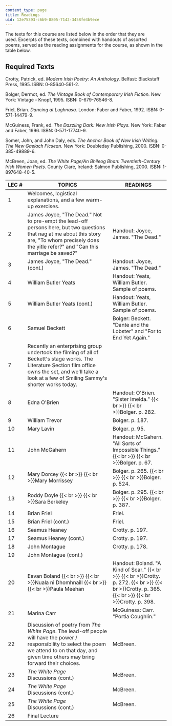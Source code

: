 ```yaml
---
content_type: page
title: Readings
uid: 12e75393-c6b9-8805-7142-3458fe3b9ece
---
```


The texts for this course are listed below in the order that they are used. Excerpts of these texts, combined with handouts of assorted poems, served as the reading assignments for the course, as shown in the table below.

Required Texts
--------------

Crotty, Patrick, ed. _Modern Irish Poetry: An Anthology._ Belfast: Blackstaff Press, 1995. ISBN: 0-85640-561-2.

Bolger, Dermot, ed. _The Vintage Book of Contemporary Irish Fiction._ New York: Vintage - Knopf, 1995. ISBN: 0-679-76546-8.

Friel, Brian. _Dancing at Lughnasa._ London: Faber and Faber, 1992. ISBN: 0-571-14479-9.

McGuiness, Frank, ed. _The Dazzling Dark: New Irish Plays._ New York: Faber and Faber, 1996. ISBN: 0-571-17740-9.

Somer, John, and John Daly, eds. _The Anchor Book of New Irish Writing: The New Gaelach Ficsean._ New York: Doubleday Publishing, 2000. ISBN: 0-385-49889-6.

McBreen, Joan, ed. _The White_ _Page/An Bhileog Bhan: Twentieth-Century Irish Women Poets._ County Clare, Ireland: Salmon Publishing, 2000. ISBN: 1-897648-40-5.

| LEC # | TOPICS | READINGS |
| --- | --- | --- |
| 1 | Welcomes, logistical explanations, and a few warm-up exercises. | &nbsp; |
| 2 | James Joyce, "The Dead." Not to pre-empt the lead-off persons here, but two questions that nag at me about this story are, "To whom precisely does the yitle refer?" and "Can this marriage be saved?" | Handout: Joyce, James. "The Dead." |
| 3 | James Joyce, "The Dead." (cont.) | Handout: Joyce, James. "The Dead." |
| 4 | William Butler Yeats | Handout: Yeats, William Butler. Sample of poems. |
| 5 | William Butler Yeats (cont.) | Handout: Yeats, William Butler. Sample of poems. |
| 6 | Samuel Beckett | Bolger: Beckett. "Dante and the Lobster" and "For to End Yet Again." |
| 7 | Recently an enterprising group undertook the filming of all of Beckett's stage works. The Literature Section film office owns the set, and we'll take a look at a few of Smiling Sammy's shorter works today. | &nbsp; |
| 8 | Edna O'Brien | Handout: O'Brien. "Sister Imelda."  {{< br >}}  {{< br >}}Bolger. p. 282. |
| 9 | William Trevor | Bolger. p. 187. |
| 10 | Mary Lavin | Bolger. p. 95. |
| 11 | John McGahern | Handout: McGahern. "All Sorts of Impossible Things."  {{< br >}}  {{< br >}}Bolger. p. 67. |
| 12 | Mary Dorcey  {{< br >}}  {{< br >}}Mary Morrissey | Bolger. p. 265.  {{< br >}}  {{< br >}}Bolger. p. 524. |
| 13 | Roddy Doyle  {{< br >}}  {{< br >}}Sara Berkeley | Bolger. p. 295.  {{< br >}}  {{< br >}}Bolger. p. 387. |
| 14 | Brian Friel | Friel. |
| 15 | Brian Friel (cont.) | Friel. |
| 16 | Seamus Heaney | Crotty. p. 197. |
| 17 | Seamus Heaney (cont.) | Crotty. p. 197. |
| 18 | John Montague | Crotty. p. 178. |
| 19 | John Montague (cont.) | &nbsp; |
| 20 | Eavan Boland  {{< br >}}  {{< br >}}Nuala ni Dhomhnaill  {{< br >}}  {{< br >}}Paula Meehan | Handout: Boland. "A Kind of Scar."  {{< br >}}  {{< br >}}Crotty. p. 272.  {{< br >}}  {{< br >}}Crotty. p. 365.  {{< br >}}  {{< br >}}Crotty. p. 398. |
| 21 | Marina Carr | McGuiness: Carr. "Portia Coughlin." |
| 22 | Discussion of poetry from _The White Page_. The lead-off people will have the power / responsibility to select the poem we attend to on that day, and given time others may bring forward their choices. | McBreen. |
| 23 | _The White Page_ Discussions (cont.) | McBreen. |
| 24 | _The White Page_ Discussions (cont.) | McBreen. |
| 25 | _The White Page_ Discussions (cont.) | McBreen. |
| 26 | Final Lecture |